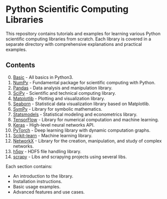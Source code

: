 # Python Scientific Computing Libraries

This repository contains tutorials and examples for learning various Python scientific computing libraries from scratch. Each library is covered in a separate directory with comprehensive explanations and practical examples.

## Contents

0. [Basic](00_basics/README.md) - All basics in Python3.
1. [NumPy](01_numpy/README.md) - Fundamental package for scientific computing with Python.
2. [Pandas](02_pandas/README.md) - Data analysis and manipulation library.
3. [SciPy](03_scipy/README.md) - Scientific and technical computing library.
4. [Matplotlib](04_matplotlib/README.md) - Plotting and visualization library.
5. [Seaborn](05_seaborn/README.md) - Statistical data visualization library based on Matplotlib.
6. [SymPy](06_sympy/README.md) - Library for symbolic mathematics.
7. [Statsmodels](07_statsmodels/README.md) - Statistical modeling and econometrics library.
8. [TensorFlow](08_tensorflow/README.md) - Library for numerical computation and machine learning.
9. [Keras](09_keras/README.md) - High-level neural networks API.
10. [PyTorch](10_pytorch/README.md) - Deep learning library with dynamic computation graphs.
11. [Scikit-learn](11_sklearn/README.md) - Machine learning library.
12. [NetworkX](12_networkx/README.md) - Library for the creation, manipulation, and study of complex networks.
13. [h5py](13_h5py/README.md) - HDF5 file handling library.
14. [scrapy](14_scrapy/README.md) - Libs and scrapying projects using several libs.

Each section contains:

- An introduction to the library.
- Installation instructions.
- Basic usage examples.
- Advanced features and use cases.

